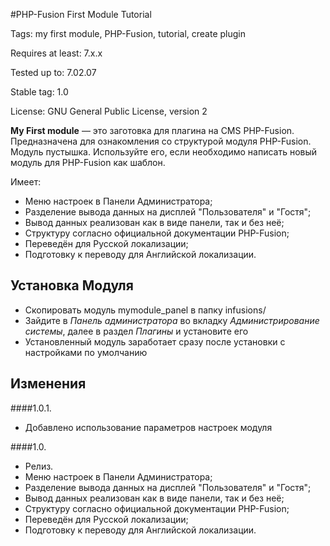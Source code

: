 #PHP-Fusion First Module Tutorial

 Tags: my first module, PHP-Fusion, tutorial, create plugin

 Requires at least: 7.x.x

 Tested up to: 7.02.07

 Stable tag: 1.0

 License: GNU General Public License, version 2

**My First module** — это заготовка для плагина на CMS PHP-Fusion. Предназначена для ознакомления со структурой модуля PHP-Fusion.
Модуль пустышка. Используйте его, если необходимо написать новый модуль для PHP-Fusion как шаблон.

 Имеет:
 - Меню настроек в Панели Администратора;
 - Разделение вывода данных на дисплей "Пользователя" и "Гостя";
 - Вывод данных реализован как в виде панели, так и без неё;
 - Структуру согласно официальной документации PHP-Fusion;
 - Переведён для Русской локализации;
 - Подготовку к переводу для Английской локализации.

## Установка Модуля

- Скопировать модуль mymodule_panel в папку infusions/
- Зайдите в *Панель администратора* во вкладку *Администрирование системы*, далее в раздел *Плагины* и установите его
- Установленный модуль заработает сразу после установки с настройками по умолчанию

## Изменения

####1.0.1.
 - Добавлено использование параметров настроек модуля

####1.0.
 - Релиз.
 - Меню настроек в Панели Администратора;
 - Разделение вывода данных на дисплей "Пользователя" и "Гостя";
 - Вывод данных реализован как в виде панели, так и без неё;
 - Структуру согласно официальной документации PHP-Fusion;
 - Переведён для Русской локализации;
 - Подготовку к переводу для Английской локализации.